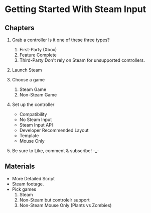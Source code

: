 # Getting Started With Steam Input

## Chapters

1. Grab a controller
Is it one of these three types?
	1. First-Party (Xbox)
	1. Feature Complete
	1. Third-Party
	Don't rely on Steam for unsupported controllers.

1. Launch Steam

1. Choose a game
	1. Steam Game
	1. Non-Steam Game

1. Set up the controller
	- Compatibility
	- No Steam Input
	- Steam Input API
	- Developer Recommended Layout
	- Template
	- Mouse Only

1. Be sure to Like, comment & subscribe! -_-

## Materials

-	More Detailed Script
-	Steam footage.
-	Pick games
	1. Steam
	1. Non-Steam but controlelr support
	1. Non-Steam Mouse Only (Plants vs Zombies)
